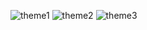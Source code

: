 
![theme1](https://github.com/lukapain/calculator/assets/114741110/e708e63f-5fd7-43bd-a37a-d72e8edc84be)
![theme2](https://github.com/lukapain/calculator/assets/114741110/60bb6229-b777-4e68-b60b-f0a868a4bd3a)
![theme3](https://github.com/lukapain/calculator/assets/114741110/cbade5a8-ee22-4a20-9f2b-155bc9fa1c2d)
